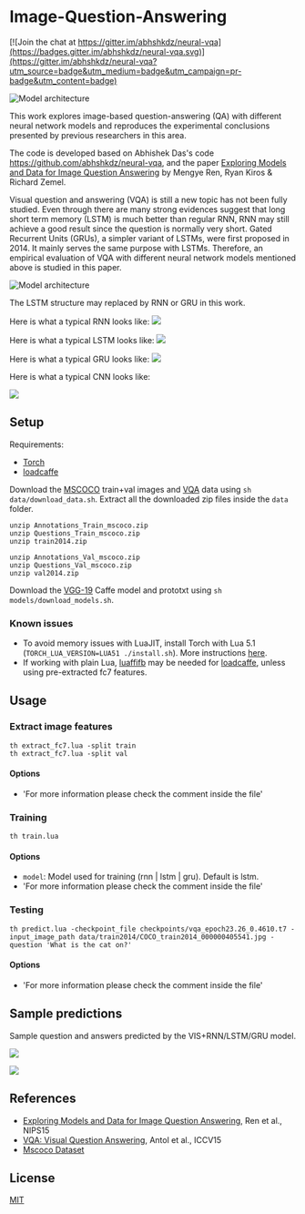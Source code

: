 # Image-Question-Answering

[![Join the chat at https://gitter.im/abhshkdz/neural-vqa](https://badges.gitter.im/abhshkdz/neural-vqa.svg)](https://gitter.im/abhshkdz/neural-vqa?utm_source=badge&utm_medium=badge&utm_campaign=pr-badge&utm_content=badge)

![Model architecture](https://cloud.githubusercontent.com/assets/10870023/15724955/5c194da2-27fe-11e6-8d85-2607a3acce28.jpg)

This work explores image-based question-answering (QA) with different neural network models and reproduces the experimental conclusions presented by previous researchers in this area. 

The code is developed based on Abhishek Das's code https://github.com/abhshkdz/neural-vqa, and the paper
[Exploring Models and Data for Image Question Answering][2] 
by Mengye Ren, Ryan Kiros & Richard Zemel.

Visual question and answering (VQA) is still a new topic has not been fully studied. Even through there are many strong evidences suggest that long short term memory (LSTM) is much better than regular RNN, RNN may still achieve a good result since the question is normally very short. Gated Recurrent Units (GRUs), a simpler variant of LSTMs, were first proposed in 2014. It mainly serves the same purpose with LSTMs. Therefore, an empirical evaluation of VQA with different neural network models mentioned above is studied in this paper. 

![Model architecture](https://cloud.githubusercontent.com/assets/10870023/15724892/0c758608-27fe-11e6-9e77-cb9c0ce6a265.png)


The LSTM structure may replaced by RNN or GRU in this work. 

Here is what a typical RNN looks like:
![](https://cloud.githubusercontent.com/assets/10870023/15727063/2ca9a228-2809-11e6-98f8-1be925e1f853.jpg)

Here is what a typical LSTM looks like:
![](https://cloud.githubusercontent.com/assets/10870023/15727062/2ca75a68-2809-11e6-908e-a2ff48a3614c.jpg)

Here is what a typical GRU looks like:
![](https://cloud.githubusercontent.com/assets/10870023/15727061/2ca6424a-2809-11e6-8d30-8dff3119f48e.jpg)

Here is what a typical CNN looks like:

![](https://cloud.githubusercontent.com/assets/10870023/15726571/704d28e0-2806-11e6-92c8-bcbeb385671f.jpg)

## Setup

Requirements:

- [Torch][10]
- [loadcaffe][9]

Download the [MSCOCO][11] train+val images and [VQA][1] data using `sh data/download_data.sh`. Extract all the downloaded zip files inside the `data` folder.

```
unzip Annotations_Train_mscoco.zip
unzip Questions_Train_mscoco.zip
unzip train2014.zip

unzip Annotations_Val_mscoco.zip
unzip Questions_Val_mscoco.zip
unzip val2014.zip
```

Download the [VGG-19][7] Caffe model and prototxt using `sh models/download_models.sh`.

### Known issues

- To avoid memory issues with LuaJIT, install Torch with Lua 5.1 (`TORCH_LUA_VERSION=LUA51 ./install.sh`).
More instructions [here][4].
- If working with plain Lua, [luaffifb][8] may be needed for [loadcaffe][9],
unless using pre-extracted fc7 features.

## Usage

### Extract image features

```
th extract_fc7.lua -split train
th extract_fc7.lua -split val
```

#### Options

- 'For more information please check the comment inside the file'


### Training

```
th train.lua
```

#### Options
- `model`: Model used for training (rnn | lstm | gru). Default is lstm.
- 'For more information please check the comment inside the file'

### Testing

```
th predict.lua -checkpoint_file checkpoints/vqa_epoch23.26_0.4610.t7 -input_image_path data/train2014/COCO_train2014_000000405541.jpg -question 'What is the cat on?'
```

#### Options

- 'For more information please check the comment inside the file'

## Sample predictions

Sample question and answers predicted by the VIS+RNN/LSTM/GRU model.

![](https://cloud.githubusercontent.com/assets/10870023/15725763/3aff866e-2802-11e6-97ce-7788b9cd7844.png)

![](https://cloud.githubusercontent.com/assets/10870023/15725789/58d71300-2802-11e6-94c6-18bfbf555553.png)


## References

- [Exploring Models and Data for Image Question Answering][2], Ren et al., NIPS15
- [VQA: Visual Question Answering][3], Antol et al., ICCV15
- [Mscoco Dataset][11]


## License

[MIT][12]

[1]: http://visualqa.org/
[2]: http://arxiv.org/abs/1505.02074
[3]: http://arxiv.org/abs/1505.00468
[4]: https://github.com/torch/distro
[5]: http://nlp.stanford.edu/projects/glove/
[6]: http://arxiv.org/abs/1409.1556
[7]: https://gist.github.com/ksimonyan/3785162f95cd2d5fee77#file-readme-md
[8]: https://github.com/facebook/luaffifb
[9]: https://github.com/szagoruyko/loadcaffe
[10]: http://torch.ch/
[11]: http://mscoco.org/
[12]: https://abhshkdz.mit-license.org/

